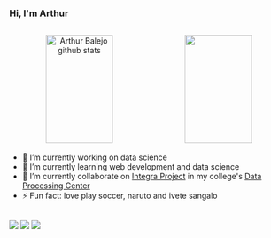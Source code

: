 ### Hi, I'm Arthur

##

<div align="center">  
  <img width="49%" height="195px" src="https://github-readme-stats.vercel.app/api?username=arthurbalejo&show_icons=true&count_private=true&hide_border=true&title_color=00FF00&icon_color=00FF00&text_color=7B68EE&bg_color=000000" alt="Arthur Balejo github stats" /> 
  <img width="49%" height="195px" src="https://github-readme-stats.vercel.app/api/top-langs/?username=arthurbalejo&layout=compact&hide_border=true&title_color=00FF00&text_color=7B68EE&bg_color=000000" />
</div>


- 🔭 I’m currently working on data science
- 🌱 I’m currently learning web development and data science
- 👯 I’m currently collaborate on [Integra Project](https://www.ufsm.br/orgaos-suplementares/cpd/integra)  in my college's [Data Processing Center](https://www.ufsm.br/orgaos-suplementares/cpd)
- ⚡ Fun fact: love play soccer, naruto and ivete sangalo
  
##

<div> 
  <a href="https://www.linkedin.com/in/arthurbalejo/" target="_blank"><img src="https://img.shields.io/badge/-LinkedIn-%230077B5?style=for-the-badge&logo=linkedin&logoColor=white" target="_blank"></a> 
  <a href = "mailto:arthurcbalejo@gmail.com"><img src="https://img.shields.io/badge/-Gmail-%23333?style=for-the-badge&logo=gmail&logoColor=white" target="_blank"></a>
  <a href="https://instagram.com/arthurbalejo" target="_blank"><img src="https://img.shields.io/badge/-Instagram-%23E4405F?style=for-the-badge&logo=instagram&logoColor=white" target="_blank"></a>
</div>

